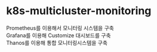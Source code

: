 # k8s-multicluster-monitoring

Prometheus를 이용해서 모니터링 시스템을 구축<br>
Grafana를 이용해 Customize 대시보드를 구축<br>
Thanos를 이용해 통합 모니터링시스템을 구축<br>
